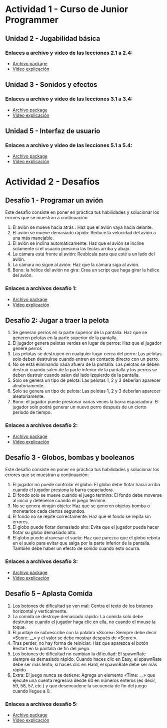 # Actividad 1 - Curso de Junior Programmer

## Unidad 2 - Jugabilidad básica

### Enlaces a archivo y video de las lecciones 2.1 a 2.4:
- [Archivo package](https://github.com/Sergio473/CVU1R2/releases/Prototype)
- [Video explicación](https://drive.google.com/file/d/1DQsejDUuA8zs-x1nhNeTgW5EdP5WNdDK/view?usp=sharing)

## Unidad 3 - Sonidos y efectos

### Enlaces a archivo y video de las lecciones 3.1 a 3.4:
- [Archivo package](https://github.com/Sergio473/CVU1R2/releases/Prototype3)
- [Video explicación](https://drive.google.com/file/d/1FaLsA0AFhRHBucEqV3HWurF9vtgG9Sjn/view?usp=sharing)

## Unidad 5 - Interfaz de usuario

### Enlaces a archivo y video de las lecciones 5.1 a 5.4:
- [Archivo package](https://github.com/Sergio473/CVU1R2/releases/Prototype5)
- [Video explicación]()
    
# Actividad 2 - Desafíos

## Desafío 1 - Programar un avión

Este desafío consiste en poner en práctica tus habilidades y solucionar los errores que se muestran a continuación 
1.	El avión se mueve hacia atrás : Haz que el avión vaya hacia delante. 
2.	El avión se mueve demasiado rápido: Reduce la velocidad del avión a una más manejable. 
3.	El avión se inclina automáticamente: Haz que el avión se incline solamente si el usuario presiona las teclas arriba y abajo. 
4.	La cámara está frente al avión: Reubícala para que esté a un lado del avión. 
5.	La cámara no sigue al avión: Haz que la cámara siga al avión. 
6.	Bono: la hélice del avión no gira: Crea un script que haga girar la hélice del avión.

### Enlaces a archivos desafío 1: 
- [Archivo package](https://github.com/Sergio473/CVU1R2/releases/Desafio1)
- [Video explicación](https://drive.google.com/file/d/12qtvjJFInExBBwCtfiLCwSrtHay-Hxnf/view?usp=sharing)

## Desafío 2: Jugar a traer la pelota
1.	Se generan perros en la parte superior de la pantalla: Haz que se generen pelotas en la parte superior de la pantalla.
2.	El jugador genera pelotas verdes en lugar de perros: Haz que el jugador genere perros
3.	Las pelotas se destruyen en cualquier lugar cerca del perro: Las pelotas solo deben destruirse cuando entren en contacto directo con un perro.
4.	No se está eliminando nada afuera de la pantalla: Las pelotas se deben destruir cuando salen de la parte inferior de la pantalla y los perros se deben destruir cuando salen del lado izquierdo de la pantalla.
5.	Solo se genera un tipo de pelota: Las pelotas 1, 2 y 3 deberían aparecer aleatoriamente.
6.	Solo se genera un tipo de pelota: Las pelotas 1, 2 y 3 deberían aparecer aleatoriamente.
7.	Bono: el jugador puede presionar varias veces la barra espaciadora: El jugador solo podrá generar un nuevo perro después de un cierto periodo de tiempo.

### Enlaces a archivos desafío 2: 
- [Archivo package](https://github.com/Sergio473/CVU1R2/releases/Desafio2)
- [Video explicación]()

## Desafío 3 - Globos, bombas y booleanos

Este desafío consiste en poner en práctica tus habilidades y solucionar los errores que se muestran a continuación: 
1.	El jugador no puede controlar el globo: El globo debe flotar hacia arriba cuando el jugador presiona la barra espaciadora. 
2.	El fondo solo se mueve cuando el juego termina: El fondo debe moverse al inicio y detenerse cuando el juego termine. 
3.	No se genera ningún objeto: Haz que se generen objetos bomba o monetarios cada ciertos segundos. 
4.	El fondo no se repite correctamente: Haz que el fondo se repita sin errores. 
5.	El globo puede flotar demasiado alto: Evita que el jugador pueda hacer flotar su globo demasiado alto. 
6.	El globo puede atravesar el suelo: Haz que parezca que el globo rebota en el suelo para evitar que salga por la parte inferior de la pantalla. También debe haber un efecto de sonido cuando esto ocurra. 

### Enlaces a archivos desafío 3: 
- [Archivo package](https://github.com/Sergio473/CVU1R2/releases/Desafio3)
- [Video explicación](https://drive.google.com/file/d/1O4l99Fm32bypmiUoexypQTY0owZz4cO3/view?usp=sharing)

## Desafío 5 – Aplasta Comida 
1.	Los botones de dificultad se ven mal: Centra el texto de los botones horizontal y verticalmente.
2.	La comida se destruye demasiado rápido: La comida solo debe destruirse cuando el jugador haga clic en ella, no cuando el mouse la toque.
3.	El puntaje se sobrescribe con la palabra «Score»: Siempre debe decir «Score: __» y el valor se debe mostrar después de «Score:».
4.	Tras perder, no hay forma de reiniciar: Haz que aparezca el botón Restart en la pantalla de fin del juego.
5.	Los botones de dificultad no cambian la dificultad: El spawnRate siempre es demasiado rápido. Cuando haces clic en Easy, el spawnRate debe ser más lento; si haces clic en Hard, el spawnRate debe ser más rápido.
6.	Extra: El juego nunca se detiene: Agrega un elemento «Time: __» que ejecute una cuenta regresiva desde 60 en números enteros (es decir, 59, 58, 57, etc.) y que desencadene la secuencia de fin del juego cuando llegue a 0.

### Enlaces a archivos desafío 5: 
- [Archivo package](https://github.com/Sergio473/CVU1R2/releases/Desafio5)
- [Video explicación]()
